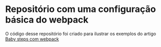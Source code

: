 #  Repositório com uma configuração básica do webpack

O código desse repositório foi criado para ilustrar os exemplos do artigo [Baby steps com webpack](https://www.crisgon.dev/baby-steps-com-webpack/)
